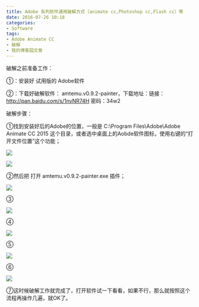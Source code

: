 ```yaml
---
title: Adobe 系列软件通用破解方式（animate cc,Photoshop cc,Flash cc）等
date: 2016-07-26 10:18
categories:
- Software
tags:
- Adobe Animate CC
- 破解
- 我的博客园文章
---
```


破解之前准备工作：

①：安装好 试用版的 Adobe软件

②：下载好破解软件： amtemu.v0.9.2-painter，下载地址：链接：http://pan.baidu.com/s/1nvNR74H 密码：34w2

破解步骤：

①找到安装好后的Adobe的位置，一般是 C:\Program Files\Adobe\Adobe Animate CC 2015 这个目录，或者选中桌面上的Aobde软件图标，使用右键的“打开文件位置”这个功能；

![](http://img.blog.csdn.net/20170227094157175?watermark/2/text/aHR0cDovL2Jsb2cuY3Nkbi5uZXQvYXJ2aW4w/font/5a6L5L2T/fontsize/400/fill/I0JBQkFCMA==/dissolve/70/gravity/Center)

![](http://img.blog.csdn.net/20170227094753183?watermark/2/text/aHR0cDovL2Jsb2cuY3Nkbi5uZXQvYXJ2aW4w/font/5a6L5L2T/fontsize/400/fill/I0JBQkFCMA==/dissolve/70/gravity/Center)

②然后把 打开 amtemu.v0.9.2-painter.exe 插件；  

![](http://img.blog.csdn.net/20170227095727618?watermark/2/text/aHR0cDovL2Jsb2cuY3Nkbi5uZXQvYXJ2aW4w/font/5a6L5L2T/fontsize/400/fill/I0JBQkFCMA==/dissolve/70/gravity/Center)

③

![](http://img.blog.csdn.net/20170227095803868?watermark/2/text/aHR0cDovL2Jsb2cuY3Nkbi5uZXQvYXJ2aW4w/font/5a6L5L2T/fontsize/400/fill/I0JBQkFCMA==/dissolve/70/gravity/Center)

④

![](http://img.blog.csdn.net/20170227095828619?watermark/2/text/aHR0cDovL2Jsb2cuY3Nkbi5uZXQvYXJ2aW4w/font/5a6L5L2T/fontsize/400/fill/I0JBQkFCMA==/dissolve/70/gravity/Center)  

⑤

![](http://img.blog.csdn.net/20170227100345969?watermark/2/text/aHR0cDovL2Jsb2cuY3Nkbi5uZXQvYXJ2aW4w/font/5a6L5L2T/fontsize/400/fill/I0JBQkFCMA==/dissolve/70/gravity/Center)

⑥

![](http://img.blog.csdn.net/20170227100411345?watermark/2/text/aHR0cDovL2Jsb2cuY3Nkbi5uZXQvYXJ2aW4w/font/5a6L5L2T/fontsize/400/fill/I0JBQkFCMA==/dissolve/70/gravity/Center)  

⑦这时候破解工作就完成了，打开软件试一下看看，如果不行，那么就按照这个流程再操作几遍，就OK了。


<div style="top: 0px">


</div>
